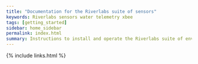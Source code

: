 ```yaml
---
title: "Documentation for the Riverlabs suite of sensors"
keywords: Riverlabs sensors water telemetry xbee
tags: [getting_started]
sidebar: home_sidebar
permalink: index.html
summary: Instructions to install and operate the Riverlabs suite of environmental sensors
---
```








{% include links.html %}
